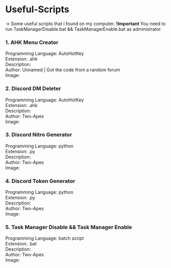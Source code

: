 # Useful-Scripts
-> Some useful scripts that i found on my computer.
**!Important** You need to run TaskManagerDisable.bat && TaskManagerEnable.bat as administrator.

### 1. AHK Menu Creator
Programming Language: AutoHotKey  
Extension: .ahk   
Description:    
Author: Unnamed | Got the code from a random forum  
Image:    

### 2. Discord DM Deleter
Programming Language: AutoHotKey    
Extension: .ahk   
Description:    
Author: Two-Apes    
Image:

### 3. Discord Nitro Generator
Programming Language: python    
Extension: .py    
Description:    
Author: Two-Apes    
Image:

### 4. Discord Token Generator
Programming Language: python    
Extension: .py    
Description:    
Author: Two-Apes    
Image:

### 5. Task Manager Disable && Task Manager Enable   
Programming Language: batch script    
Extension: .bat     
Description:      
Author: Two-Apes      
Image:    

